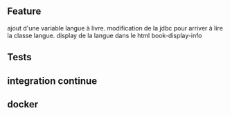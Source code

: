 ## Feature
ajout d'une variable langue à livre.
modification de la jdbc pour arriver à lire la classe langue.
display de la langue dans le html book-display-info
## Tests


## integration continue



## docker